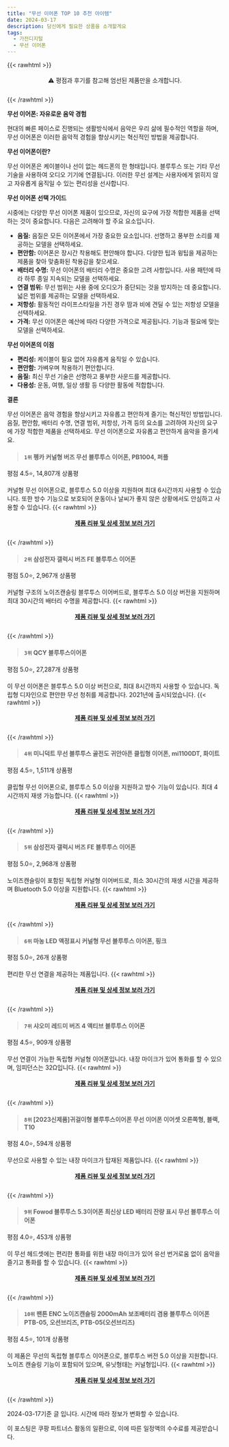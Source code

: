 ```yaml
---
title: "무선 이어폰 TOP 10 추천 아이템"
date: 2024-03-17
description: 당신에게 필요한 상품을 소개할게요
tags:
  - 가전디지털
  - 무선 이어폰
---
```

{{< rawhtml >}}<div class="toc" style="text-align: center; height: 50px; line-height: 2;">  <p>⚠️ 평점과 후기를 참고해 엄선된 제품만을 소개합니다.<br></p></div> {{< /rawhtml >}}

**무선 이어폰: 자유로운 음악 경험**

현대의 빠른 페이스로 진행되는 생활방식에서 음악은 우리 삶에 필수적인 역할을 하며, 무선 이어폰은 이러한 음악적 경험을 향상시키는 혁신적인 방법을 제공합니다.

**무선 이어폰이란?**

무선 이어폰은 케이블이나 선이 없는 헤드폰의 한 형태입니다. 블루투스 또는 기타 무선 기술을 사용하여 오디오 기기에 연결됩니다. 이러한 무선 설계는 사용자에게 얽히지 않고 자유롭게 움직일 수 있는 편리성을 선사합니다.

**무선 이어폰 선택 가이드**

시중에는 다양한 무선 이어폰 제품이 있으므로, 자신의 요구에 가장 적합한 제품을 선택하는 것이 중요합니다. 다음은 고려해야 할 주요 요소입니다.

* **음질:** 음질은 모든 이어폰에서 가장 중요한 요소입니다. 선명하고 풍부한 소리를 제공하는 모델을 선택하세요.
* **편안함:** 이어폰은 장시간 착용해도 편안해야 합니다. 다양한 팁과 윙팁을 제공하는 제품을 찾아 맞춤화된 착용감을 찾으세요.
* **배터리 수명:** 무선 이어폰의 배터리 수명은 중요한 고려 사항입니다. 사용 패턴에 따라 하루 종일 지속되는 모델을 선택하세요.
* **연결 범위:** 무선 범위는 사용 중에 오디오가 중단되는 것을 방지하는 데 중요합니다. 넓은 범위를 제공하는 모델을 선택하세요.
* **저항성:** 활동적인 라이프스타일을 가진 경우 땀과 비에 견딜 수 있는 저항성 모델을 선택하세요.
* **가격:** 무선 이어폰은 예산에 따라 다양한 가격으로 제공됩니다. 기능과 필요에 맞는 모델을 선택하세요.

**무선 이어폰의 이점**

* **편리성:** 케이블이 필요 없어 자유롭게 움직일 수 있습니다.
* **편안함:** 가벼우며 착용하기 편안합니다.
* **음질:** 최신 무선 기술은 선명하고 풍부한 사운드를 제공합니다.
* **다용성:** 운동, 여행, 일상 생활 등 다양한 활동에 적합합니다.

**결론**

무선 이어폰은 음악 경험을 향상시키고 자유롭고 편안하게 즐기는 혁신적인 방법입니다. 음질, 편안함, 배터리 수명, 연결 범위, 저항성, 가격 등의 요소를 고려하여 자신의 요구에 가장 적합한 제품을 선택하세요. 무선 이어폰으로 자유롭고 편안하게 음악을 즐기세요.


>#### `1위` 펭카 커널형 버즈 무선 블루투스 이어폰, PB1004, 퍼플
평점 4.5⭐, 14,807개 상품평

커널형 무선 이어폰으로, 블루투스 5.0 이상을 지원하며 최대 6시간까지 사용할 수 있습니다. 또한 방수 기능으로 보호되어 운동이나 날씨가 좋지 않은 상황에서도 안심하고 사용할 수 있습니다.
{{< rawhtml >}}<div class="toc" style="text-align: center; height: 50px; line-height: 2;"><p><b><a href="https://link.coupang.com/re/AFFSDP?lptag=AF5033054&pageKey=6408661241&itemId=13734234300&vendorItemId=85514693709&traceid=V0-153-3f5960fefa4dc6ea&clickBeacon=xlQsVL9U_1Pf4QIKxolbvO83ybGtp4ndiz66ar5xmND6hLtr0eOs1GZK-zsmq_L6aexzSYZwRDTtHVtb7-f4deYUJxdcyX7jWnGhGWZPv_h-8zGV-BSR4QZlbtwA7R-lZNBblH4scS4G_nQeUrkwWbAQBL4YSfw7ScoJU9_Z9EhoXKPIL9EmUjKHfS_CMnUPPqKJmfZqvEALtsj74foelU3Y9lETu1CSqnS3HgddcKWjhecYMtVcrJAbbsstbgmwSyJu0SLsTp2xWVK9aUg7sPGjxO623SzjxNgk1rPG5xJtuEoYTJrnBVZPJ0RceY8GXCSLdENf3hI-yQGsS7I9oFl8d2Rc3yCN0VRBuMSp4Qbc8VBYALEXew-uWPuOGwF7nkPK7RQOBvR_Dp6VLETXT0ceGqZvA7EniFrm3Y53aWt8YkUr8pGsdJx6FxZl-RtmTuPEH_xfQbdGzzqE1lPmtbUgkld8h_IiNEN0I4yuuY-LizSJD4_l0X9U-cZx-9TNWnV7STB05X6-28Hx7y5TbGnpHkWvqQrCdyNIi2basWS41g2V9Nr4v-cCaU1DN7LsPKhjGx2EHWYVqhe9KLOGp8wS0Wu2zpNj-m__Wdz0eUvH8bsdLO_kej-59XH_6gtl1B3mZurSQttpgiXiIpp5HR76oe0UpKIzOyh0nURU9h5NZqlW022h1UkMAvG_XNPp-o4cU8bz7HvQAibI1pLVcPNbpToJUHQC8MlsL4o0BJOlhnq74dIy4sX9cP84SymifDNlUO8PXfynrTDiWy0uKTBt5UZ5Wj17pibUc4IetNYhOLDS9lNzY6GUfGR_-G6sQva2elsxWCJoj3XGk0gEdbsS_jkzlJnc6w6OfzMDc3_NP56VaFjXq_mh3GrDdoYcydSA2N5U9os94YabgBhDgMmlZiu4xV1mY1xxrdRTg6l0slXNgstDCwfbUBQ%3D&requestid=20240317153054420106333624&token=31850C%7CMIXED">제품 리뷰 및 상세 정보 보러 가기</a></b><br></p> </div>{{< /rawhtml >}}

>#### `2위` 삼성전자 갤럭시 버즈 FE 블루투스 이어폰
평점 5.0⭐, 2,967개 상품평

커널형 구조의 노이즈캔슬링 블루투스 이어버드로, 블루투스 5.0 이상 버전을 지원하며 최대 30시간의 배터리 수명을 제공합니다.
{{< rawhtml >}}<div class="toc" style="text-align: center; height: 50px; line-height: 2;"><p><b><a href="https://link.coupang.com/re/AFFSDP?lptag=AF5033054&pageKey=7650123450&itemId=20352812058&vendorItemId=87437257349&traceid=V0-153-248740bce96ccd0d&requestid=20240317153054420106333624&token=31850C%7CMIXED">제품 리뷰 및 상세 정보 보러 가기</a></b><br></p> </div>{{< /rawhtml >}}

>#### `3위` QCY 블루투스이어폰
평점 5.0⭐, 27,287개 상품평

이 무선 이어폰은 블루투스 5.0 이상 버전으로, 최대 8시간까지 사용할 수 있습니다. 독립형 디자인으로 편안한 무선 청취를 제공합니다. 2021년에 출시되었습니다.
{{< rawhtml >}}<div class="toc" style="text-align: center; height: 50px; line-height: 2;"><p><b><a href="https://link.coupang.com/re/AFFSDP?lptag=AF5033054&pageKey=6572373138&itemId=14758141683&vendorItemId=78636438577&traceid=V0-153-0750394eb3aee5d2&requestid=20240317153054420106333624&token=31850C%7CMIXED">제품 리뷰 및 상세 정보 보러 가기</a></b><br></p> </div>{{< /rawhtml >}}

>#### `4위` 미니덕트 무선 블루투스 골전도 귀안아픈 클립형 이어폰, mi1100DT, 화이트
평점 4.5⭐, 1,511개 상품평

클립형 무선 이어폰으로, 블루투스 5.0 이상을 지원하고 방수 기능이 있습니다. 최대 4시간까지 재생 가능합니다.
{{< rawhtml >}}<div class="toc" style="text-align: center; height: 50px; line-height: 2;"><p><b><a href="https://link.coupang.com/re/AFFSDP?lptag=AF5033054&pageKey=7215042972&itemId=18269054969&vendorItemId=86407528017&traceid=V0-153-bb7390592f3a7072&clickBeacon=Nve-VzTthhU_pyvnNgkrpdw65qQRhpT61hLzwTPpcpHFIkZBQZ4EGGbBjBiPbav23eFGwn-nctSWDfXn10SiJFP43_oQw0gUKSDIdBOcvXVmBRtz-mBcqx9UWNI7e5jO6BdqtaT7X0LxUBC5_3I7L_PjnsDaruiX2d7hkHVRI4Dff7_PDpXCWARA1jipAwLUe7zYidAaRyOdk2s-CEzZCz_UlqDFfagiqr_72AmRRK672fGt0u6sYFCwtK0SauoBzB8oliEwboGZwJp_5y4SsOC0C6-2BdjjZOXllsRrZ2o8SLnH9G44XUZE8-VKdoD6s7rqhA8FRyuIKH6MHuSRGWT4FdoxsAmtrdGBx4X6YB-9u--qWZ_aaOpuAKCSWSk09HXokMdWMsGm_yxV8kdxA2gW7vD2rbTsWbpf-SXuNQad5UDg3Jola_hOZi03HAcBnoMWtAWbmR0umewDttbgOvUlhwcEcGFiXhnGObkU1mBaZlUpbCn-8rpelJst4n-aiVK1aRZeG4ZN2mft96I3OaKBL7AVSmZgaofbWls07OTSred-IspEMFRWPJ2vrRfOKbr5qxPOWfmi0avTz2YAkfFU_eTpoZvALrHaGj4hbyY-Rhotz2YqQpn6KGFklmm2iS-AO8D4givtcNuPLVoZE7PZzP76ocOSGJRwspYY1U1sqouuRR2vth5FRQfGXGhjNoft6xkjXDRlb1VCm9Ua3QJ9BcqwxNBmi8U1PmAjJeBqwSWbhijrKrIQNYTgaBayXMszewagTHJK4kKJ894-aRcpdAlYEMLyqNs8alzVcvS8wWR90wraBn0oMhn7hwluLJT_fYsC0NLlVuyXSnWBwBZioXcpniyBMjdkcwAJxvc0P6wgv9jIl0NUJnJj102L0mmik3uJO3Q7Uc66HNKronG6qjRyOMYS3qmaV5SOauzXtny0dsqFwog%3D&requestid=20240317153054420106333624&token=31850C%7CMIXED">제품 리뷰 및 상세 정보 보러 가기</a></b><br></p> </div>{{< /rawhtml >}}

>#### `5위` 삼성전자 갤럭시 버즈 FE 블루투스 이어폰
평점 5.0⭐, 2,968개 상품평

노이즈캔슬링이 포함된 독립형 커널형 이어버드로, 최소 30시간의 재생 시간을 제공하며 Bluetooth 5.0 이상을 지원합니다.
{{< rawhtml >}}<div class="toc" style="text-align: center; height: 50px; line-height: 2;"><p><b><a href="https://link.coupang.com/re/AFFSDP?lptag=AF5033054&pageKey=7650123450&itemId=20352812061&vendorItemId=87437257358&traceid=V0-153-248740bce96ccd0d&requestid=20240317153054420106333624&token=31850C%7CMIXED">제품 리뷰 및 상세 정보 보러 가기</a></b><br></p> </div>{{< /rawhtml >}}

>#### `6위` 마농 LED 액정표시 커널형 무선 블루투스 이어폰, 핑크
평점 5.0⭐, 26개 상품평

편리한 무선 연결을 제공하는 제품입니다.
{{< rawhtml >}}<div class="toc" style="text-align: center; height: 50px; line-height: 2;"><p><b><a href="https://link.coupang.com/re/AFFSDP?lptag=AF5033054&pageKey=7905736290&itemId=21679020731&vendorItemId=88729175858&traceid=V0-153-c667fa25bddedea7&clickBeacon=haRT5tYlhIggXe_JhbyrDKAQ_EH0_swiJgXJXvWsuMo_5ieG28xkv2G9xaDXoij5ULGtNJp2tZ7jeIYSJ7MSOBDGxwOkGot5DJao0HENRf7Xo03A5qcIm8lQ84Jw8EFA2AkGWWw2xuppeM3EnzvJ5wpiLgcmhQa-FENbW9uQFZarO7LiVBuFBXW5bCp6XDU9pgLPy6EsGP2IZRCyKcfweTsQfBy_xZswFiDa8o33Lpl28YnLzieu79IPAO1CSjXN3SOvCdKBHaN5RZU3461w7Gq0Fw8u3V3I2CXFcuVSow9Zzfmm7ru3Mg2ps2sn9uxxMf5dyhWMkwBUXh4zvlWFoNBKtEEhI1yjhzKR1GukKFXCFHocZSQPxtAZuXVJflQ7L7ct5OyYGA10dd2GtQjWtLARwuNIReJq-h7wAc3cGL6V9IAAadiDenoLO4iKsBReSmeh7pPVoPsxdHJ-JtDDyOi6Orfs9zQ26u_J8_xQgvQtFGV0Ymc6-fhoekUQlfka5I9OU2fGinWtAHneBZ3wp5YlaY8cRkH_ZuMgsR0zkZvAZNshztT2Pg3uJb0k7iI0o7lkPST8iWJ71Yi4Z5IcjV3dGUMRUzjuZnAQ_kDUPu8rcsc6IciuXbyZqNBBe0neCTnqNu8c-VCJhNNd6Bd4nZeI9WtK-waqJ-izNQf4Lw1J-c96cKl2MkpE38_rA-X36ZLaSeHgFB3UZLh30fGg_A0Gj2XlNgnKhWI4k83cLorr9iSp8VthtaAfcmN-Rh2hmDJRAXvyuKGf-bBNXY3_2QqDqg_oXB6Q1Kpa0tmhS7PXX45L_U5Vzx_gC6IGVGE6V2djnJmX4BPgC-KxSz4pjI2MdYtZYzZXclwbaHqGLfBPdiG458vcne9yZjEI9qrBAsh0nz7QZ_E-KLFYKHQB2ZaKizu5-NRexqk-hXhReiebU8I%3D&requestid=20240317153054420106333624&token=31850C%7CMIXED">제품 리뷰 및 상세 정보 보러 가기</a></b><br></p> </div>{{< /rawhtml >}}

>#### `7위` 샤오미 레드미 버즈 4 액티브 블루투스 이어폰
평점 4.5⭐, 909개 상품평

무선 연결이 가능한 독립형 커널형 이어폰입니다. 내장 마이크가 있어 통화를 할 수 있으며, 임피던스는 32Ω입니다.
{{< rawhtml >}}<div class="toc" style="text-align: center; height: 50px; line-height: 2;"><p><b><a href="https://link.coupang.com/re/AFFSDP?lptag=AF5033054&pageKey=7488855797&itemId=19578377612&vendorItemId=86690894212&traceid=V0-153-ecf2397ef4ec0d6b&requestid=20240317153054420106333624&token=31850C%7CMIXED">제품 리뷰 및 상세 정보 보러 가기</a></b><br></p> </div>{{< /rawhtml >}}

>#### `8위` [2023신제품]귀걸이형 블루투스이어폰 무선 이어폰 이어셋 오른쪽형, 블랙, T10
평점 4.0⭐, 594개 상품평

무선으로 사용할 수 있는 내장 마이크가 탑재된 제품입니다.
{{< rawhtml >}}<div class="toc" style="text-align: center; height: 50px; line-height: 2;"><p><b><a href="https://link.coupang.com/re/AFFSDP?lptag=AF5033054&pageKey=7107671612&itemId=17759111285&vendorItemId=84998952286&traceid=V0-153-b779812086e71ae4&clickBeacon=I50-dbCzBak9f0plI5M_S3DArEpAUdXPMU2soRKhzv_34G6L7k1Wu7O48RmU6I1o8YPO4EDO9cI2GPQ5W-gTY3BjBXr5U4Fy_O6G9g6u5kJwsZdgbCADJAdGEE-LwZMRDSEFd1MnRZ9sT2jb99q1kcs_cDpnD5PEG1NN48oPdY828zGmM6SUrKJpe4LvsfhFc7r8ndigU5jZDXBjIQbHCYszdzYHhUTfy1TggsM9cAUo-72alwaZf4xsED2tGwE2bwr9ydrGHjTtwiHgFIMrmHWu2XL5kjR1nip2fgn4SbFsWVLIl-nI--ryTaaBvfPOkkOFrtu-0amUS_dGLV0Jhv47oYQTJoBNPIKN3eL-FOucCtiG2ntFrkeeVUYoO-twqeK0sdF8ViJCR_xAVznjyzpS4APbmQv8gdQwNcNzmMJOuxCrhiV55nN9_OyXe9qgot19fIGqsjXNFJbU46TCUKPaAhhjPJlcP4_aNNDPvBnV-oehLi-v0ytnuZB6MOFNY8cCe6Q8z7Tj-K9fwaTLON18kge3YlrfYlnsoXhPy5RqdSRIMBdamVxBflifOvgEpyTybqPNvgcbACK03r_YoxfEaZhMEZnPWIdjFB2BCNOwpqUsGK7T8UiLEZ6j1e6CH_FvV_1ZcVpJL2kjmjrLVR3MUSpTN86EabpLQpAT01K7FUQKH3lVj-QyiPT1BTmygjFEnf4CZIYeO1pB8ejISjHd9qSNQQzU4vsk8J1IdrcsIoCCzkzgEjR9D1_yit_D5VhfjaTBzWlnYn1bw1SvkzlmP-CmWJF2MlIg1A20kz8kNXLvRFyeaS0Rj5BEGo0p5EQr3_rGRPYa1jQZ_q0MmqR0CyUp-xKebFSDD3A7Ck7IDtgxDmbzJcY_noGjnhpdW2_zoXjSfmNcbT2fa3tYp3hcTxWx2325eRWJLCKVUEYhLEQy8dYziw%3D%3D&requestid=20240317153054420106333624&token=31850C%7CMIXED">제품 리뷰 및 상세 정보 보러 가기</a></b><br></p> </div>{{< /rawhtml >}}

>#### `9위` Fowod 블루투스 5.3이어폰 최신상 LED 배터리 잔량 표시 무선 블루투스 이어폰
평점 4.0⭐, 453개 상품평

이 무선 헤드셋에는 편리한 통화를 위한 내장 마이크가 있어 유선 번거로움 없이 음악을 즐기고 통화를 할 수 있습니다.
{{< rawhtml >}}<div class="toc" style="text-align: center; height: 50px; line-height: 2;"><p><b><a href="https://link.coupang.com/re/AFFSDP?lptag=AF5033054&pageKey=7534142949&itemId=19789919683&vendorItemId=88174082968&traceid=V0-153-501051be5814592b&requestid=20240317153054420106333624&token=31850C%7CMIXED">제품 리뷰 및 상세 정보 보러 가기</a></b><br></p> </div>{{< /rawhtml >}}

>#### `10위` 팬톤 ENC 노이즈캔슬링 2000mAh 보조배터리 겸용 블루투스 이어폰 PTB-05, 오션브리즈, PTB-05(오션브리즈)
평점 4.5⭐, 101개 상품평

이 제품은 무선의 독립형 블루투스 이어폰으로, 블루투스 버전 5.0 이상을 지원합니다. 노이즈 캔슬링 기능이 포함되어 있으며, 유닛형태는 커널형입니다.
{{< rawhtml >}}<div class="toc" style="text-align: center; height: 50px; line-height: 2;"><p><b><a href="https://link.coupang.com/re/AFFSDP?lptag=AF5033054&pageKey=7523533498&itemId=19737578374&vendorItemId=86841360459&traceid=V0-153-e70d45b96b5f4b76&clickBeacon=uE8cmwtllRf-Tjw1uC5HTV-RnLvFzVd4mlVZcCwhWnNqjJk9m10HFblS5WenkwDIinWD5d3kdOFWhNGGpdZ7V46aZhuohqyhS2A9Li5jtn0tPS-MR2Fzt7TEI6gzI1iFcDczt0jhFCfsSkMTE_Wnq7qRbSaaGJVam2YtpLfDR5j8SWyg3CbaCrimfRqkIf_29YtGkELJbTPiH8Od_Hx4szSwz8A_CbHWwmMxPmjMqfSFdNDHSR9rBdjWmiK4hqsGYw-9GIZo0mjeSqS6f8W2GwBJOKhmoqG494yjZSny9ywPiBZ6Yr2Fcjj5fi7ngEpA0QsTdiE9gD9mCFGBaLJdHR-Sf0aVgvKFgS0JWiD95MgTuXsPe24xfGMy00pwB-ezoERTLdTCfg863CybyLYCN3QwrySYdKvCCfTmPgrySCDMWVzaB46NKuSMBZV6vDvjMj5-WVCwR1cqdbl8c-QYFdVyFVqP02Yu6jojk6g-QL28MnD2pmayG4prlVKkOGULkGcrTbckFa4-j4_RdwrOqpFWqEJ8O7TvMuMdHF7vzfNaWSq2Tfp9sCMx6kEDGWsh95ovk4n_WpgxHlaJ-_afXUYeUHdykWjaae1d0N_lx877pWTMQrrlg8na5DuPC3AJUbW4lEhwejfYSv6hHnVMB8NMSachGBfDWJHBceO-2KcDX_SknU2xOz2Bl0f2uc0rbV_IvpW4utajrcCeIB8gUwqeR8fgPy0JIHo-fRsYI8ouUEg1lZ8KGOfYeK36sPQrnvsudodUO81ul7BktVgoiDpKHJ6PR-ajU4oE5Fm9yLYEQ2yw7RPLetfy61mCMBKD2WC70C-4R41dE7wrEix9j80yoQ49oFpdJbF3ud2RWVQuxFecSNPZnvO3cgy78K191ZdqtNeTp29BC6EjKtUSwW_Kn7X7OCLrSCX7XifiskRRTYlP0z22&requestid=20240317153054420106333624&token=31850C%7CMIXED">제품 리뷰 및 상세 정보 보러 가기</a></b><br></p> </div>{{< /rawhtml >}}


2024-03-17기준 글 입니다.
시간에 따라 정보가 변화할 수 있습니다.

이 포스팅은 쿠팡 파트너스 활동의 일환으로, 이에 따른 일정액의 수수료를 제공받습니다.